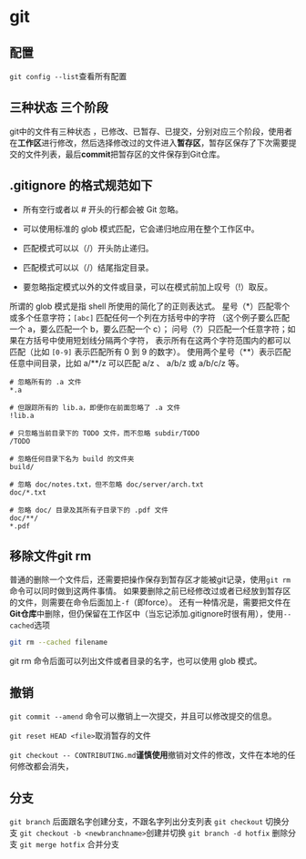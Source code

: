 # git

## 配置

`git config --list`查看所有配置

## 三种状态 三个阶段

git中的文件有三种状态 ，已修改、已暂存、已提交，分别对应三个阶段，使用者在**工作区**进行修改，然后选择修改过的文件进入**暂存区**，暂存区保存了下次需要提交的文件列表，最后**commit**把暂存区的文件保存到Git仓库。

## .gitignore 的格式规范如下

- 所有空行或者以 # 开头的行都会被 Git 忽略。

- 可以使用标准的 glob 模式匹配，它会递归地应用在整个工作区中。

- 匹配模式可以以（/）开头防止递归。

- 匹配模式可以以（/）结尾指定目录。

- 要忽略指定模式以外的文件或目录，可以在模式前加上叹号（!）取反。

所谓的 glob 模式是指 shell 所使用的简化了的正则表达式。 星号（*）匹配零个或多个任意字符；`[abc]` 匹配任何一个列在方括号中的字符 （这个例子要么匹配一个 a，要么匹配一个 b，要么匹配一个 c）； 问号（?）只匹配一个任意字符；如果在方括号中使用短划线分隔两个字符， 表示所有在这两个字符范围内的都可以匹配（比如 `[0-9]` 表示匹配所有 0 到 9 的数字）。 使用两个星号（\*\*）表示匹配任意中间目录，比如 a/\*\*/z 可以匹配 a/z 、 a/b/z 或 a/b/c/z 等。

```env
# 忽略所有的 .a 文件
*.a

# 但跟踪所有的 lib.a，即便你在前面忽略了 .a 文件
!lib.a

# 只忽略当前目录下的 TODO 文件，而不忽略 subdir/TODO
/TODO

# 忽略任何目录下名为 build 的文件夹
build/

# 忽略 doc/notes.txt，但不忽略 doc/server/arch.txt
doc/*.txt

# 忽略 doc/ 目录及其所有子目录下的 .pdf 文件
doc/**/
*.pdf
```

## 移除文件git rm

普通的删除一个文件后，还需要把操作保存到暂存区才能被git记录，使用`git rm`命令可以同时做到这两件事情。
如果要删除之前已经修改过或者已经放到暂存区的文件，则需要在命令后面加上`-f`（即force）。
还有一种情况是，需要把文件在**Git仓库**中删除，但仍保留在工作区中（当忘记添加.gitignore时很有用），使用`--cached`选项

```bash
git rm --cached filename
```

git rm 命令后面可以列出文件或者目录的名字，也可以使用 glob 模式。

## 撤销

`git commit --amend` 命令可以撤销上一次提交，并且可以修改提交的信息。

`git reset HEAD <file>`取消暂存的文件

`git checkout -- CONTRIBUTING.md`**谨慎使用**撤销对文件的修改，文件在本地的任何修改都会消失，

## 分支

`git branch` 后面跟名字创建分支，不跟名字列出分支列表
`git checkout` 切换分支
`git checkout -b <newbranchname>`创建并切换
`git branch -d hotfix` 删除分支
`git merge hotfix` 合并分支
